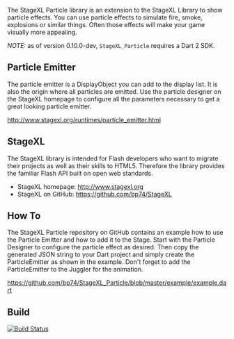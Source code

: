 The StageXL Particle library is an extension to the StageXL Library to show particle effects. You can use particle effects to simulate fire, smoke, explosions or similar things. Often those effects will make your game visually more appealing.

*NOTE:* as of version 0.10.0-dev, `StageXL_Particle` requires a Dart 2 SDK.

## Particle Emitter

The particle emitter is a DisplayObject you can add to the display list. It is also the origin where all particles are emitted. Use the particle designer on the StageXL homepage to configure all the parameters necessary to get a great looking particle emitter.    

<http://www.stagexl.org/runtimes/particle_emitter.html>

## StageXL

The StageXL library is intended for Flash developers who want to migrate their projects as well as their skills to HTML5. Therefore the library provides the familiar Flash API built on open web standards. 

* StageXL homepage: <http://www.stagexl.org>
* StageXL on GitHub: <https://github.com/bp74/StageXL>

## How To

The StageXL Particle repository on GitHub contains an example how to use the Particle Emitter and how to add it to the Stage. Start with the Particle Designer to configure the particle effect as desired. Then copy the generated JSON string to your Dart project and simply create the ParticleEmitter as shown in the example. Don't forget to add the ParticleEmitter to the Juggler for the animation. 

<https://github.com/bp74/StageXL_Particle/blob/master/example/example.dart>

## Build

[![Build Status](https://drone.io/github.com/bp74/StageXL_Particle/status.png)](https://drone.io/github.com/bp74/StageXL_Particle/latest)
